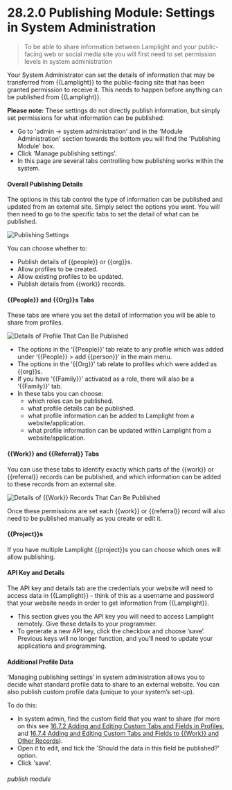 # 28.2.0 Publishing Module: Settings in System Administration

> To be able to share information between Lamplight and your public-facing web or social media site you will first need to set permission levels in system administration



Your System Administrator can set the details of information that may be transferred from {{Lamplight}} to the public-facing site that has been granted permission to receive it. This needs to happen before anything can be published from {{Lamplight}}.

**Please note:** These settings do not directly publish information, but simply set permissions for what information can be published.
- Go to 'admin -> system administration' and in the 'Module Administration' section towards the bottom you will find the 'Publishing Module' box.
- Click 'Manage publishing settings'. 
- In this page are several tabs controlling how publishing works within the system. 

#### Overall Publishing Details  

The options in this tab control the type of information can be published and updated from an external site. Simply select the options you want. You will then need to go to the specific tabs to set the detail of what can be published.

![Publishing Settings](28.2.0a.png)

You can choose whether to:
- Publish details of {{people}} or {{org}}s.
- Allow profiles to be created.
- Allow existing profiles to be updated.
- Publish details from {{work}} records.  

#### {{People}} and {{Org}}s Tabs  

These tabs are where you set the detail of information you will be able to share from profiles.

![Details of Profile That Can Be Published](28.2.0b.png)

- The options in the ‘{{People}}’ tab relate to any profile which was added under ‘{{People}} > add {{person}}’ in the main menu. 
- The options in the '{{Org}}' tab relate to profiles which were added as {{org}}s. 
- If you have '{{Family}}' activated as a role, there will also be a ‘{{Family}}’ tab. 
- In these tabs you can choose:
   - which roles can be published.
   - what profile details can be published.
   - what profile information can be added to Lamplight from a website/application.
   - what profile information can be updated within Lamplight from a website/application.

#### {{Work}} and {{Referral}} Tabs  

You can use these tabs to identify exactly which parts of the {{work}} or {{referral}} records can be published, and which information can be added to these records from an external site. 

![Details of {{Work}} Records That Can Be Published](28.2.0c.png)

Once these permissions are set each {{work}} or {{referral}} record will also need to be published manually as you create or edit it.

#### {{Project}}s

If you have multiple Lamplight {{project}}s you can choose which ones will allow publishing.

#### API Key and Details  

The API key and details tab are the credentials your website will need to access data in {{Lamplight}} - think of this as a username and password that your website needs in order to get information from {{Lamplight}}. 

- This section gives you the API key you will need to access Lamplight remotely. Give these details to your programmer.
- To generate a new API key, click the checkbox and choose ‘save’. Previous keys will no longer function, and you’ll need to update your applications and programming.

#### Additional Profile Data  

‘Managing publishing settings’ in system administration allows you to decide what standard profile data to share to an external website. You can also publish custom profile data (unique to your system’s set-up). 

To do this:
- In system admin, find the custom field that you want to share (for more on this see [16.7.2 Adding and Editing Custom Tabs and Fields in Profiles](help/index/p/16.7.2), and [16.7.4 Adding and Editing Custom Tabs and Fields to {{Work}} and Other Records](/help/index/p/16.7.4)).
- Open it to edit, and tick the 'Should the data in this field be published?' option.
- Click 'save'. 


###### publish module

